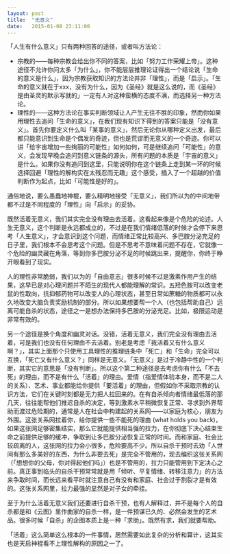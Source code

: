 ```yaml
---
layout: post
title:  "无意义"
date:   2015-01-08 23:11:00
---
```


「人生有什么意义」只有两种回答的途径，或者叫方法论：

- 宗教的——每种宗教会给出你不同的答案，比如「努力工作荣耀上帝」。这种途径不允许你问太多「为什么」，你不能层层推理论证得出一个结论说「生命的意义是什么」，因为宗教获取知识的方法论并非「理性」，而是「启示」。「生命的意义就在于xxx，没有为什么，因为《圣经》就是这么说的，而《圣经》是由圣灵的默示写就的」一定有人对这种蛮横的态度不满，而选择另一种方法论。
- 理性的——这种方法论在事实判断领域让人产生无往不胜的印象，然而你如果用理性去追问「生命的意义」，在我们现有知识下得到的答案只能是「没有意义」。首先你要定义什么叫「某事的意义」，然后无论你从哪种定义出发，最后都只能意识到生命是个偶发的奇迹，但也是荒谬而无意义的一个奇迹。你可以讲「给宇宙增加一些绚丽的可能性」如何如何，可是继续追问「可能性」的意义，会发现早晚会追问到意义链条的源头，所有问题的本质是「宇宙的意义」是什么。如果你没有追问到这里，只能说明你在这个链条上走到某一环的时候选择回避「理性的解构实在太残忍而无趣」这个感受，插入了一个超越的价值判断作为起点，比如「可能性是好的」。

通俗地说，要么愚蠢地神棍，要么精明地接受「无意义」，我们所以为的中间地带都不过是不同程度的「理性」向「启示」的妥协。

既然活着无意义，我们其实完全没有理由去活着。这看起来像是个危险的论述。人生无意义，这个判断是永远都成立的，不过是在我们情绪低落的时候才会停下来思考「人生意义」，才会意识到这个问题，而情绪正常比较高兴、多巴胺分泌充足的日子里，我们根本不会思考这个问题。但是不思考不意味着问题不存在，它就像一个危险的幽灵藏在角落，等到你多巴胺分泌不足的时候跳出来，提醒你，你终于睁开眼看到了现实。

人的理性非常脆弱，我们以为的「自由意志」很多时候不过是激素作用产生的结果，这早已是对心理问题并不陌生的现代人都能理解的常识。五羟色胺可以改变老鼠的性取向，抗抑郁药物可以改变人的心理状态，甚至日常如蔗糖的物质都可以永久地改变大脑负责奖励机制的部分。所以如果想要帮一个人（也包括帮助自己）远离可能自杀的状态，途径之一是想办法保持多巴胺的分泌充足。比如，极限运动是非常有效的。

另一个途径是换个角度和幽灵对话。没错，活着无意义，我们完全没有理由去活着，可是我们也没有任何理由不去活着。别老是考虑「我活着又有什么意义啊？」，其实上面那个只使用工具理性的推理链条中「死亡」和「生命」完全可以互换，「死亡又有什么意义？」同样是无意义。「无意义」是过于冷静中性的一个判断，其实它的意思是「没有判断」。所以这个第二种途径是去考虑你有什么「不去死」的理由，而不是有什么「活着」的理由。爱情（指爱情体验本身，而不是二人的关系）、艺术、事业都能给你提供「要活着」的理由，但假如你不采取宗教的认识方法，它们在关键时刻都是无力把人拉回来的。在有自杀倾向者情绪最低落的那几天，往往能帮他们推迟自杀的决定，等到激素水平稍微恢复正常、寻求到外界帮助而渡过危险期的，通常是人在社会中构建起的关系网——以家庭为核心，朋友为外围。这张关系网拉着你，给你提供一些不能死的理由 (what holds you back)，如果这张网足够密集结实，那么它就能提供相当强的拉力，在你彻底下决心结束生命之前提供足够的缓冲，争取到让多巴胺分泌恢复正常的时间。而和家庭、社会比较疏离的人，这张网的拉力会小很多，危险要高不少。所以自杀干预时去劝「人世间有那么多美好的东西，为什么非要去死」是完全不管用的，现去编织这张关系网（「想想你的父母，你对得起他们吗」）也是不管用的，拉力只能管用到下定决心之前。真正事到临头的自杀干预常常就是用「倾听、平复情绪、转移注意力」的方法来争取时间，而长远来看平时就注意自己有没有和家庭、社会过于割裂才是有效的。这张关系网里，拉力最强的显然是对子女的牵挂。

至于为什么活着无意义我们还要进行自杀干预，也有人解释过，并不是每个人的自杀都是和《云图》里作曲家的自杀一样，是一件预谋已久的、必然会发生的艺术品。很多时候「自杀」的企图本质上是一种「求助」。既然有求，我们就要帮助。

「活着」这么简单这么根本的一件事情，居然需要如此复杂的分析和算计，这其实也是天启神棍看不上理性解构的原因之一了。